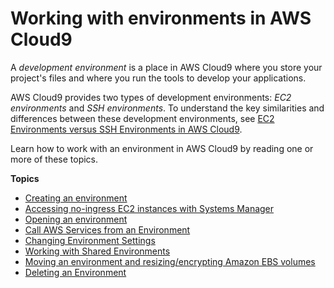 # Working with environments in AWS Cloud9<a name="environments"></a>

A *development environment* is a place in AWS Cloud9 where you store your project's files and where you run the tools to develop your applications\.

AWS Cloud9 provides two types of development environments: *EC2 environments* and *SSH environments*\. To understand the key similarities and differences between these development environments, see [EC2 Environments versus SSH Environments in AWS Cloud9](ec2-env-versus-ssh-env.md)\.

Learn how to work with an environment in AWS Cloud9 by reading one or more of these topics\.

**Topics**
+ [Creating an environment](create-environment.md)
+ [Accessing no\-ingress EC2 instances with Systems Manager](ec2-ssm.md)
+ [Opening an environment](open-environment.md)
+ [Call AWS Services from an Environment](credentials.md)
+ [Changing Environment Settings](change-environment.md)
+ [Working with Shared Environments](share-environment.md)
+ [Moving an environment and resizing/encrypting Amazon EBS volumes](move-environment.md)
+ [Deleting an Environment](delete-environment.md)